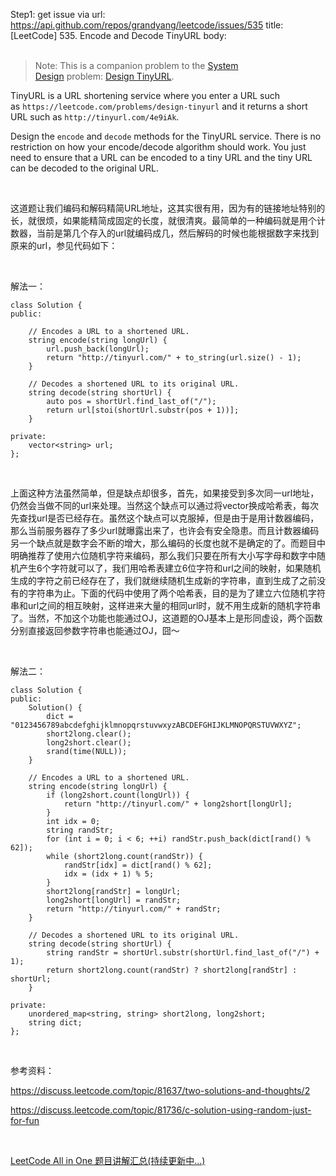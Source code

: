 Step1: get issue via url: https://api.github.com/repos/grandyang/leetcode/issues/535 
 title:[LeetCode] 535. Encode and Decode TinyURL 
 body:  
  

> Note: This is a companion problem to the [System Design](https://leetcode.com/problemset/system-design/) problem: [Design TinyURL](https://leetcode.com/problems/design-tinyurl/).

TinyURL is a URL shortening service where you enter a URL such as `https://leetcode.com/problems/design-tinyurl` and it returns a short URL such as `http://tinyurl.com/4e9iAk`.

Design the `encode` and `decode` methods for the TinyURL service. There is no restriction on how your encode/decode algorithm should work. You just need to ensure that a URL can be encoded to a tiny URL and the tiny URL can be decoded to the original URL.

 

这道题让我们编码和解码精简URL地址，这其实很有用，因为有的链接地址特别的长，就很烦，如果能精简成固定的长度，就很清爽。最简单的一种编码就是用个计数器，当前是第几个存入的url就编码成几，然后解码的时候也能根据数字来找到原来的url，参见代码如下：

 

解法一：
    
    
    class Solution {
    public:
    
        // Encodes a URL to a shortened URL.
        string encode(string longUrl) {
            url.push_back(longUrl);
            return "http://tinyurl.com/" + to_string(url.size() - 1);
        }
    
        // Decodes a shortened URL to its original URL.
        string decode(string shortUrl) {
            auto pos = shortUrl.find_last_of("/");
            return url[stoi(shortUrl.substr(pos + 1))];
        }
        
    private:
        vector<string> url;
    };

 

上面这种方法虽然简单，但是缺点却很多，首先，如果接受到多次同一url地址，仍然会当做不同的url来处理。当然这个缺点可以通过将vector换成哈希表，每次先查找url是否已经存在。虽然这个缺点可以克服掉，但是由于是用计数器编码，那么当前服务器存了多少url就曝露出来了，也许会有安全隐患。而且计数器编码另一个缺点就是数字会不断的增大，那么编码的长度也就不是确定的了。而题目中明确推荐了使用六位随机字符来编码，那么我们只要在所有大小写字母和数字中随机产生6个字符就可以了，我们用哈希表建立6位字符和url之间的映射，如果随机生成的字符之前已经存在了，我们就继续随机生成新的字符串，直到生成了之前没有的字符串为止。下面的代码中使用了两个哈希表，目的是为了建立六位随机字符串和url之间的相互映射，这样进来大量的相同url时，就不用生成新的随机字符串了。当然，不加这个功能也能通过OJ，这道题的OJ基本上是形同虚设，两个函数分别直接返回参数字符串也能通过OJ，囧～

 

解法二：
    
    
    class Solution {
    public:
        Solution() {
            dict = "0123456789abcdefghijklmnopqrstuvwxyzABCDEFGHIJKLMNOPQRSTUVWXYZ";
            short2long.clear();
            long2short.clear();
            srand(time(NULL));
        }
    
        // Encodes a URL to a shortened URL.
        string encode(string longUrl) {
            if (long2short.count(longUrl)) {
                return "http://tinyurl.com/" + long2short[longUrl];
            }
            int idx = 0;
            string randStr;
            for (int i = 0; i < 6; ++i) randStr.push_back(dict[rand() % 62]);
            while (short2long.count(randStr)) {
                randStr[idx] = dict[rand() % 62];
                idx = (idx + 1) % 5;
            }
            short2long[randStr] = longUrl;
            long2short[longUrl] = randStr;
            return "http://tinyurl.com/" + randStr;
        }
    
        // Decodes a shortened URL to its original URL.
        string decode(string shortUrl) {
            string randStr = shortUrl.substr(shortUrl.find_last_of("/") + 1);
            return short2long.count(randStr) ? short2long[randStr] : shortUrl;
        }
        
    private:
        unordered_map<string, string> short2long, long2short;
        string dict;
    };

 

参考资料：

<https://discuss.leetcode.com/topic/81637/two-solutions-and-thoughts/2>

<https://discuss.leetcode.com/topic/81736/c-solution-using-random-just-for-fun>

 

[LeetCode All in One 题目讲解汇总(持续更新中...)](http://www.cnblogs.com/grandyang/p/4606334.html)
